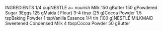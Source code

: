 INGREDIENTS
1/4 cupNESTLÉ a+ nourish Milk
150 gButter
150 gPowdered Sugar
3Eggs
125 gMaida ( Flour)
3-4 tbsp (25 g)Cocoa Powder
1.5 tspBaking Powder
1 tspVanilla Essence
1/4 tin (100 g)NESTLÉ MILKMAID Sweetened Condensed Milk
4 tbspCocoa Powder
50 gButter